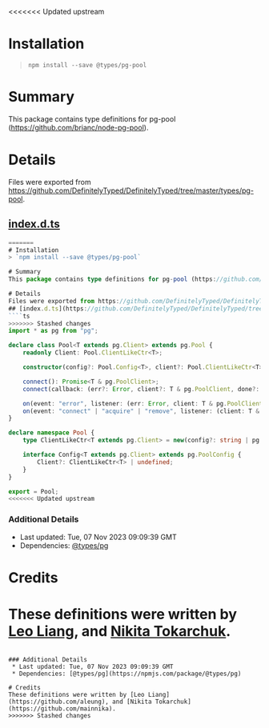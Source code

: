 <<<<<<< Updated upstream
# Installation
> `npm install --save @types/pg-pool`

# Summary
This package contains type definitions for pg-pool (https://github.com/brianc/node-pg-pool).

# Details
Files were exported from https://github.com/DefinitelyTyped/DefinitelyTyped/tree/master/types/pg-pool.
## [index.d.ts](https://github.com/DefinitelyTyped/DefinitelyTyped/tree/master/types/pg-pool/index.d.ts)
````ts
=======
# Installation
> `npm install --save @types/pg-pool`

# Summary
This package contains type definitions for pg-pool (https://github.com/brianc/node-pg-pool).

# Details
Files were exported from https://github.com/DefinitelyTyped/DefinitelyTyped/tree/master/types/pg-pool.
## [index.d.ts](https://github.com/DefinitelyTyped/DefinitelyTyped/tree/master/types/pg-pool/index.d.ts)
````ts
>>>>>>> Stashed changes
import * as pg from "pg";

declare class Pool<T extends pg.Client> extends pg.Pool {
    readonly Client: Pool.ClientLikeCtr<T>;

    constructor(config?: Pool.Config<T>, client?: Pool.ClientLikeCtr<T>);

    connect(): Promise<T & pg.PoolClient>;
    connect(callback: (err?: Error, client?: T & pg.PoolClient, done?: (release?: any) => void) => void): void;

    on(event: "error", listener: (err: Error, client: T & pg.PoolClient) => void): this;
    on(event: "connect" | "acquire" | "remove", listener: (client: T & pg.PoolClient) => void): this;
}

declare namespace Pool {
    type ClientLikeCtr<T extends pg.Client> = new(config?: string | pg.ClientConfig) => T;

    interface Config<T extends pg.Client> extends pg.PoolConfig {
        Client?: ClientLikeCtr<T> | undefined;
    }
}

export = Pool;
<<<<<<< Updated upstream

````

### Additional Details
 * Last updated: Tue, 07 Nov 2023 09:09:39 GMT
 * Dependencies: [@types/pg](https://npmjs.com/package/@types/pg)

# Credits
These definitions were written by [Leo Liang](https://github.com/aleung), and [Nikita Tokarchuk](https://github.com/mainnika).
=======

````

### Additional Details
 * Last updated: Tue, 07 Nov 2023 09:09:39 GMT
 * Dependencies: [@types/pg](https://npmjs.com/package/@types/pg)

# Credits
These definitions were written by [Leo Liang](https://github.com/aleung), and [Nikita Tokarchuk](https://github.com/mainnika).
>>>>>>> Stashed changes

